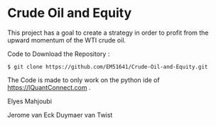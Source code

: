 # Crude Oil and Equity

This project has a goal to create a strategy in order to profit from the upward momentum of the WTI crude oil.

Code to Download the Repository :

```
$ git clone https://github.com/EM51641/Crude-Oil-and-Equity.git
```
The Code is made to only work on the python ide of https://lQuantConnect.com .

Elyes Mahjoubi

Jerome van Eck Duymaer van Twist
